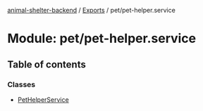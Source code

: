 [animal-shelter-backend](../README.md) / [Exports](../modules.md) / pet/pet-helper.service

# Module: pet/pet-helper.service

## Table of contents

### Classes

- [PetHelperService](../classes/pet_pet_helper_service.PetHelperService.md)

